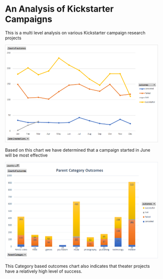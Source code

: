 # An Analysis of Kickstarter Campaigns
This is a multi level analysis on various Kickstarter campaign research projects

![Outcomes Based on Start Date Chart](https://github.com/mpournaras/Kickstarer_Analysis/blob/main/Outcomes%20Based%20on%20Start%20Date%20Chart.png)

Based on this chart we have determined that a campaign started in June will be most effective

![Parent Category Outcomes Chart.png](https://github.com/mpournaras/Kickstarer_Analysis/blob/main/Parent%20Category%20Outcomes%20Chart.png)

This Category based outcomes chart also indicates that theater projects have a relatively high level of success.
